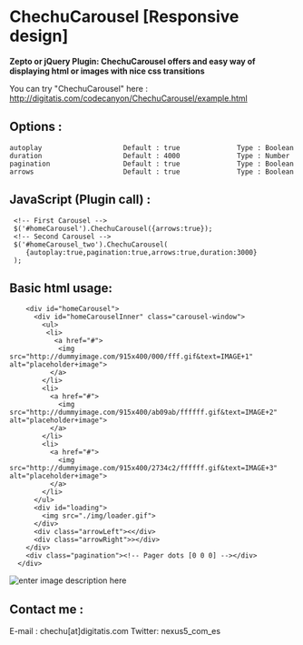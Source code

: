 ChechuCarousel [Responsive design]
================================

**Zepto or jQuery Plugin: ChechuCarousel offers and easy way of displaying html or images with nice css transitions**

You can try "ChechuCarousel" here : http://digitatis.com/codecanyon/ChechuCarousel/example.html

Options :
---------
```
autoplay                    Default : true              Type : Boolean
duration                    Default : 4000              Type : Number
pagination                  Default : true              Type : Boolean
arrows                      Default : true              Type : Boolean
```
JavaScript (Plugin call) :
---------

```
 <!-- First Carousel -->
 $('#homeCarousel').ChechuCarousel({arrows:true});
 <!-- Second Carousel -->
 $('#homeCarousel_two').ChechuCarousel(
    {autoplay:true,pagination:true,arrows:true,duration:3000}
 );
```
Basic html usage:
---------
```
    <div id="homeCarousel">
      <div id="homeCarouselInner" class="carousel-window">
        <ul>
         <li>
           <a href="#">
            <img src="http://dummyimage.com/915x400/000/fff.gif&text=IMAGE+1" alt="placeholder+image">
          </a>
        </li>
        <li>
          <a href="#">
            <img src="http://dummyimage.com/915x400/ab09ab/ffffff.gif&text=IMAGE+2" alt="placeholder+image">
          </a>
        </li>
        <li>
          <a href="#">
            <img src="http://dummyimage.com/915x400/2734c2/ffffff.gif&text=IMAGE+3" alt="placeholder+image">
          </a>
        </li>
      </ul>
      <div id="loading">
        <img src="./img/loader.gif">
      </div>
      <div class="arrowLeft"><</div>
      <div class="arrowRight">></div>
    </div>
    <div class="pagination"><!-- Pager dots [0 0 0] --></div>
  </div>
```
![enter image description here][1]


  [1]: http://www.digitatis.com/imagenes/carousel.jpg


Contact me :
---------
E-mail : chechu[at]digitatis.com
Twitter: nexus5_com_es
